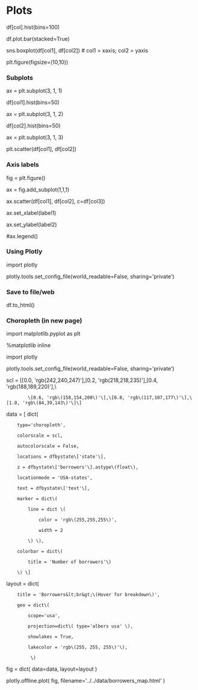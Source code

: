 # Plots

df\[col\].hist\(bins=100\)

df.plot.bar\(stacked=True\)

sns.boxplot\(df\[col1\], df\[col2\]\) \# col1 = xaxis; col2 = yaxis

plt.figure\(figsize=\(10,10\)\)

### Subplots

ax = plt.subplot\(3, 1, 1\)

df\[col1\].hist\(bins=50\)

ax = plt.subplot\(3, 1, 2\)

df\[col2\].hist\(bins=50\)

ax = plt.subplot\(3, 1, 3\)

plt.scatter\(df\[col1\], df\[col2\]\)

### Axis labels

fig = plt.figure\(\)

ax = fig.add\_subplot\(1,1,1\)

ax.scatter\(df\[col1\], df\[col2\], c=df\[col3\]\)

ax.set\_xlabel\(label1\)

ax.set\_ylabel\(label2\)

\#ax.legend\(\)

### Using Plotly

import plotly

plotly.tools.set\_config\_file\(world\_readable=False, sharing='private'\)

### Save to file/web

df.to\_html\(\)

### Choropleth \(in new page\)

import matplotlib.pyplot as plt

%matplotlib inline

import plotly

plotly.tools.set\_config\_file\(world\_readable=False, sharing='private'\)

scl = \[\[0.0, 'rgb\(242,240,247\)'\],\[0.2, 'rgb\(218,218,235\)'\],\[0.4, 'rgb\(188,189,220\)'\],\

            \[0.6, 'rgb\(158,154,200\)'\],\[0.8, 'rgb\(117,107,177\)'\],\[1.0, 'rgb\(84,39,143\)'\]\]

data = \[ dict\(

        type='choropleth',

        colorscale = scl,

        autocolorscale = False,

        locations = dfbystate\['state'\],

        z = dfbystate\['borrowers'\].astype\(float\),

        locationmode = 'USA-states',

        text = dfbystate\['text'\],

        marker = dict\(

            line = dict \(

                color = 'rgb\(255,255,255\)',

                width = 2

            \) \),

        colorbar = dict\(

            title = 'Number of borrowers'\)

        \) \]



layout = dict\(

        title = 'Borrowers&lt;br&gt;\(Hover for breakdown\)',

        geo = dict\(

            scope='usa',

            projection=dict\( type='albers usa' \),

            showlakes = True,

            lakecolor = 'rgb\(255, 255, 255\)'\),

             \)

    

fig = dict\( data=data, layout=layout \)

plotly.offline.plot\( fig, filename='../../data/borrowers\_map.html' \)

